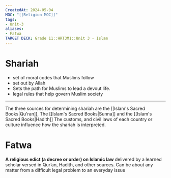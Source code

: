 ```yaml
---
CreatedAt: 2024-05-04
MOC: "[[Religion MOC]]"
tags:
- Unit-3
aliases:
- Fatwa
TARGET DECK: Grade 11::HRT3M1::Unit 3 - Islam
---
```


# Shariah

- set of moral codes that Muslims follow
- set out by Allah
- Sets the path for Muslims to lead a devout life.
- legal rules that help govern Muslim society
___
The three sources for determining shariah are the [[Islam's Sacred Books|Qu'ran]], The [[Islam's Sacred Books|Sunna]] and the [[Islam's Sacred Books|Hadith]]
The customs, and civil laws of each country or culture influence how the shariah is interpreted.
<!--ID: 1718379549911-->


# Fatwa
**A religious edict (a decree or order) on Islamic law** delivered by a learned scholar versed in Qur’an, Hadith, and other sources. Can be about any matter from a difficult legal problem to an everyday issue
